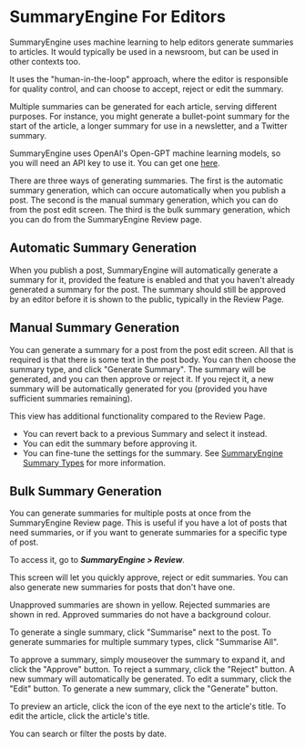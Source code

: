 # SummaryEngine For Editors

SummaryEngine uses machine learning to help editors generate summaries to articles. It would typically be used in a newsroom, but can be used in other contexts too. 

It uses the "human-in-the-loop" approach, where the editor is responsible for quality control, and can choose to accept, reject or edit the summary.

Multiple summaries can be generated for each article, serving different purposes. For instance, you might generate a bullet-point summary for the start of the article, a longer summary for use in a newsletter, and a Twitter summary.

SummaryEngine uses OpenAI's Open-GPT machine learning models, so you will need an API key to use it. You can get one [here](https://beta.openai.com/).

There are three ways of generating summaries. The first is the automatic summary generation, which can occure automatically when you publish a post. The second is the manual summary generation, which you can do from the post edit screen. The third is the bulk summary generation, which you can do from the SummaryEngine Review page.

## Automatic Summary Generation

When you publish a post, SummaryEngine will automatically generate a summary for it, provided the feature is enabled and that you haven't already generated a summary for the post. The summary should still be approved by an editor before it is shown to the public, typically in the Review Page.

## Manual Summary Generation

You can generate a summary for a post from the post edit screen. All that is required is that there is some text in the post body. You can then choose the summary type, and click "Generate Summary". The summary will be generated, and you can then approve or reject it. If you reject it, a new summary will be automatically generated for you (provided you have sufficient summaries remaining).

This view has additional functionality compared to the Review Page. 

- You can revert back to a previous Summary and select it instead. 
- You can edit the summary before approving it.
- You can fine-tune the settings for the summary. See [SummaryEngine Summary Types](admins.md#summaryengine-summary-types) for more information.

## Bulk Summary Generation

You can generate summaries for multiple posts at once from the SummaryEngine Review page. This is useful if you have a lot of posts that need summaries, or if you want to generate summaries for a specific type of post.

To access it, go to ***SummaryEngine > Review***.

This screen will let you quickly approve, reject or edit summaries. You can also generate new summaries for posts that don't have one.

Unapproved summaries are shown in yellow. Rejected summaries are shown in red. Approved summaries do not have a background colour. 

To generate a single summary, click "Summarise" next to the post. To generate summaries for multiple summary types, click "Summarise All".

To approve a summary, simply mouseover the summary to expand it, and click the "Approve" button. To reject a summary, click the "Reject" button. A new summary will automatically be generated. To edit a summary, click the "Edit" button. To generate a new summary, click the "Generate" button.

To preview an article, click the icon of the eye next to the article's title. To edit the article, click the article's title.

You can search or filter the posts by date.